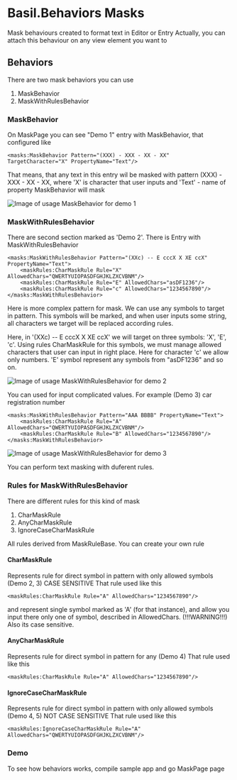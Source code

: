 # Basil.Behaviors Masks

Mask behaviours created to format text in Editor or Entry
Actually, you can attach this behaviour on any view element you want to

## Behaviors
There are two mask behaviors you can use

1. MaskBehavior
2. MaskWithRulesBehavior

### MaskBehavior
On MaskPage you can see "Demo 1" entry with MaskBehavior, that configured like

```
<masks:MaskBehavior Pattern="(XXX) - XXX - XX - XX" TargetCharacter="X" PropertyName="Text"/>
```

That means, that any text in this entry wil be masked with pattern (XXX) - XXX - XX - XX, where 'X' is character that user inputs
and 'Text' - name of property MaskBehavior will mask

![Image of usage MaskBehavior for demo 1](https://github.com/ilievmark/Basil.Behaviors/blob/doc_and_guides/inf/mask_demo_1.png)

### MaskWithRulesBehavior
There are second section marked as 'Demo 2'. There is Entry with MaskWithRulesBehavior

```
<masks:MaskWithRulesBehavior Pattern="(XXc) -- E cccX X XE ccX" PropertyName="Text">
    <maskRules:CharMaskRule Rule="X" AllowedChars="QWERTYUIOPASDFGHJKLZXCVBNM"/>
    <maskRules:CharMaskRule Rule="E" AllowedChars="asDF1236"/>
    <maskRules:CharMaskRule Rule="c" AllowedChars="1234567890"/>
</masks:MaskWithRulesBehavior>
```
Here is more complex pattern for mask. We can use any symbols to target in pattern. This symbols will be marked, and when user inputs
some string, all characters we target will be replaced according rules.

Here, in '(XXc) -- E cccX X XE ccX' we will target on three symbols: 'X', 'E', 'c'. Using rules CharMaskRule for this symbols,
we must manage allowed characters that user can input in right place. Here for character 'c' we allow only numbers. 'E' symbol represent
any symbols from "asDF1236" and so on.

![Image of usage MaskWithRulesBehavior for demo 2](https://github.com/ilievmark/Basil.Behaviors/blob/doc_and_guides/inf/mask_demo_2.png)

You can used for input complicated values. For example (Demo 3) car registration number

```
<masks:MaskWithRulesBehavior Pattern="AAA BBBB" PropertyName="Text">
    <maskRules:CharMaskRule Rule="A" AllowedChars="QWERTYUIOPASDFGHJKLZXCVBNM"/>
    <maskRules:CharMaskRule Rule="B" AllowedChars="1234567890"/>
</masks:MaskWithRulesBehavior>
```

![Image of usage MaskWithRulesBehavior for demo 3](https://github.com/ilievmark/Basil.Behaviors/blob/doc_and_guides/inf/mask_demo_3.png)

You can perform text masking with duferent rules.

### Rules for MaskWithRulesBehavior

There are different rules for this kind of mask

1. CharMaskRule
2. AnyCharMaskRule
3. IgnoreCaseCharMaskRule

All rules derived from MaskRuleBase. You can create your own rule

#### CharMaskRule

Represents rule for direct symbol in pattern with only allowed symbols (Demo 2, 3)
CASE SENSITIVE
That rule used like this

```
<maskRules:CharMaskRule Rule="A" AllowedChars="1234567890"/>
```

and represent single symbol marked as 'A' (for that instance), and allow you input there only one of symbol, described in AllowedChars.
(!!!WARNING!!!) Also its case sensitive.

#### AnyCharMaskRule

Represents rule for direct symbol in pattern for any (Demo 4)
That rule used like this

```
<maskRules:CharMaskRule Rule="A" AllowedChars="1234567890"/>
```

#### IgnoreCaseCharMaskRule

Represents rule for direct symbol in pattern with only allowed symbols (Demo 4, 5)
NOT CASE SENSITIVE
That rule used like this

```
<maskRules:IgnoreCaseCharMaskRule Rule="A" AllowedChars="QWERTYUIOPASDFGHJKLZXCVBNM"/>
```

### Demo
To see how behaviors works, compile sample app and go MaskPage page
